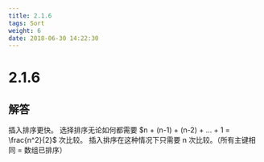 ```yaml
---
title: 2.1.6
tags: Sort
weight: 6
date: 2018-06-30 14:22:30
---
```


# 2.1.6


## 解答

插入排序更快。
选择排序无论如何都需要 $n + (n-1) + (n-2) + …  + 1 = \frac{n^2}{2}$ 次比较。
插入排序在这种情况下只需要 n 次比较。（所有主键相同 = 数组已排序）
